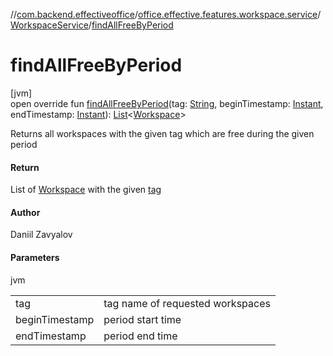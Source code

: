 //[com.backend.effectiveoffice](../../../index.md)/[office.effective.features.workspace.service](../index.md)/[WorkspaceService](index.md)/[findAllFreeByPeriod](find-all-free-by-period.md)

# findAllFreeByPeriod

[jvm]\
open override fun [findAllFreeByPeriod](find-all-free-by-period.md)(tag: [String](https://kotlinlang.org/api/latest/jvm/stdlib/kotlin/-string/index.html), beginTimestamp: [Instant](https://docs.oracle.com/javase/8/docs/api/java/time/Instant.html), endTimestamp: [Instant](https://docs.oracle.com/javase/8/docs/api/java/time/Instant.html)): [List](https://kotlinlang.org/api/latest/jvm/stdlib/kotlin.collections/-list/index.html)&lt;[Workspace](../../office.effective.model/-workspace/index.md)&gt;

Returns all workspaces with the given tag which are free during the given period

#### Return

List of [Workspace](../../office.effective.model/-workspace/index.md) with the given [tag](find-all-free-by-period.md)

#### Author

Daniil Zavyalov

#### Parameters

jvm

| | |
|---|---|
| tag | tag name of requested workspaces |
| beginTimestamp | period start time |
| endTimestamp | period end time |
